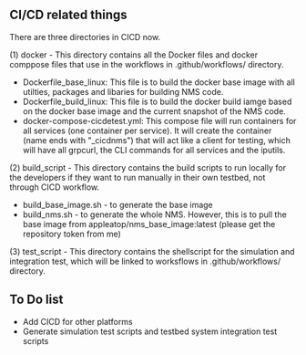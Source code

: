 ## CI/CD related things

There are three directories in CICD now. 

(1) docker - This directory contains all the Docker files and docker comppose files that use in the workflows in .github/workflows/ directory. 

- Dockerfile_base_linux: This file is to build the docker base image with all utilties, packages and libaries for building NMS code. 
- Dockerfile_build_linux: This file is to build the docker build iamge based on the docker base image and the current snapshot of the NMS code. 
- docker-compose-cicdetest.yml: This compose file will run containers for all services (one container per service). It will create the container (name ends with "_cicdnms") that will act like a client for testing, which will have all grpcurl, the CLI commands for all services and the iputils. 

(2) build_script - This directory contains the build scripts to run locally for the developers if they want to run manually in their own testbed, not through CICD workflow. 
- build_base_image.sh - to generate the base image
- build_nms.sh - to generate the whole NMS. However, this is to pull the base image from appleatop/nms_base_image:latest (please get the repository token from me)

(3) test_script - This directory contains the shellscript for the simulation and integration test, which will be linked to worksflows in .github/workflows/ directory. 


## To Do list 
- Add CICD for other platforms
- Generate simulation test scripts and testbed system integration test scripts